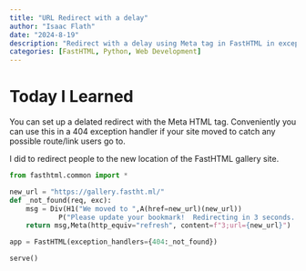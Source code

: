 ```yaml
---
title: "URL Redirect with a delay"
author: "Isaac Flath"
date: "2024-8-19"
description: "Redirect with a delay using Meta tag in FastHTML in exception handler"
categories: [FastHTML, Python, Web Development]
---
```


# Today I Learned

You can set up a delated redirect with the Meta HTML tag.  Conveniently you can use this in a 404 exception handler if your site moved to catch any possible route/link users go to.

I did to redirect people to the new location of the FastHTML gallery site.

```python
from fasthtml.common import *

new_url = "https://gallery.fastht.ml/"
def _not_found(req, exc):
    msg = Div(H1("We moved to ",A(href=new_url)(new_url))
            P("Please update your bookmark!  Redirecting in 3 seconds..."))
    return msg,Meta(http_equiv="refresh", content=f"3;url={new_url}")

app = FastHTML(exception_handlers={404:_not_found})

serve()
```
